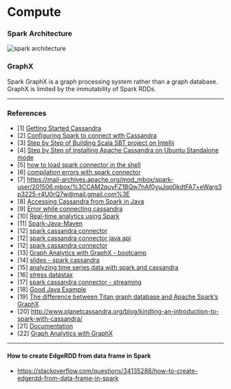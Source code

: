 # Compute

### Spark Architecture
![spark architecture](./images/spark_architecture.png)

### GraphX
Spark GraphX is a graph processing system rather than a graph database. GraphX is limited by the immutability of Spark RDDs.

-----------

### References
* [1] [Getting Started Cassandra](http://wiki.apache.org/cassandra/GettingStarted)
* [2] [Configuring Spark to connect with Cassandra](https://chongyaorobin.wordpress.com/2015/07/16/step-by-step-of-how-to-configure-apache-spark-to-connect-with-cassandra/)
* [3] [Step by Step of Building Scala SBT project on Intellij](https://chongyaorobin.wordpress.com/2015/07/01/hello-world/)
* [4] [Step by Step of installing Apache Cassandra on Ubuntu Standalone mode](https://chongyaorobin.wordpress.com/2015/07/08/step-by-step-of-installing-apache-cassandra-on-ubuntu/)
* [5] [how to load spark connector in the shell](http://stackoverflow.com/questions/25837436/how-to-load-spark-cassandra-connector-in-the-shell)
* [6] [compilation errors with spark connector](http://stackoverflow.com/questions/26221860/compilation-errors-with-spark-cassandra-connector-and-sbt)
* [7] https://mail-archives.apache.org/mod_mbox/spark-user/201506.mbox/%3CCAM2quyFZ1BQw7hAf0yuJqp0kdtFA7+eWarg3p3225-r4U0rQ7w@mail.gmail.com%3E
* [8] [Accessing Cassandra from Spark in Java](http://www.datastax.com/dev/blog/accessing-cassandra-from-spark-in-java)
* [9] [Error while connecting cassandra](http://stackoverflow.com/questions/16783725/error-while-connecting-to-cassandra-using-java-driver-for-apache-cassandra-1-0-f)
* [10] [Real-time analytics using Spark](http://blog.scottlogic.com/2013/07/29/spark-stream-analysis.html)
* [11] [Spark-Java-Maven](http://sparkjava.com/documentation.html)
* [12] [spark cassandra connector](https://github.com/datastax/spark-cassandra-connector)
* [12] [spark cassandra connector java api](https://github.com/datastax/spark-cassandra-connector/blob/master/doc/7_java_api.md)
* [12] [spark cassandra connector](https://github.com/datastax/spark-cassandra-connector/blob/master/doc/5_saving.md)
* [13] [Graph Analytics with GraphX - bootcamp](http://ampcamp.berkeley.edu/big-data-mini-course/graph-analytics-with-graphx.html)
* [14] [slides - spark cassandra](http://koeninger.github.io/spark-cassandra-example/#14)
* [15] [analyzing time series data with spark and cassandra](http://www.slideshare.net/patrickmcfadin/analyzing-time-series-data-with-apache-spark-and-cassandra)
* [16] [stress datastax](https://github.com/datastax/java-driver/blob/3.0/driver-examples/stress/src/main/java/com/datastax/driver/stress/Stress.java)
* [17] [spark cassandra connector - streaming](https://github.com/datastax/spark-cassandra-connector/blob/master/doc/8_streaming.md)
* [18] [Good Java Example](https://gist.github.com/jacek-lewandowski/278bfc936ca990bee35a)
* [19] [The difference between Titan graph database and Apache Spark’s GraphX](http://www.sitelabs.com/?p=14)
* [20] http://www.planetcassandra.org/blog/kindling-an-introduction-to-spark-with-cassandra/
* [21] [Documentation](https://spark.apache.org/docs/1.1.0/api/scala/index.html#org.apache.spark.graphx.lib.ConnectedComponents$)
* [22] [Graph Analytics with GraphX](https://databricks-training.s3.amazonaws.com/graph-analytics-with-graphx.html)

-----------
#### How to create EdgeRDD from data frame in Spark
* https://stackoverflow.com/questions/34135288/how-to-create-edgerdd-from-data-frame-in-spark
